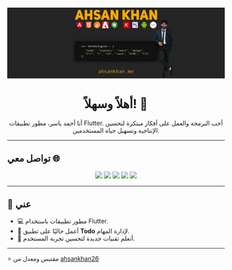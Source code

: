 [![bg][banner]][website]

<h1 align="center">أهلاً وسهلاً! 👋</h1>

<p align="center">
    أنا أحمد ياسر، مطور تطبيقات Flutter. أحب البرمجة والعمل على أفكار مبتكرة لتحسين الإنتاجية وتسهيل حياة المستخدمين.
</p>

---

## تواصل معي 🌐

<p align="center">
    <a href="https://linkedin.com/in/ahsankhan26" alt="LinkedIn">
        <img src="https://img.shields.io/badge/-LinkedIn-blue?style=for-the-badge&logo=linkedin" /></a>
    <a href="https://hackerrank.com/ahsankhan26" alt="HackerRank">
        <img src="https://img.shields.io/badge/-HackerRank-3a424f?style=for-the-badge&logo=hackerrank" /></a>
    <a href="https://stackoverflow.com/users/13870209/ahsan-khan" alt="StackOverflow">
        <img src="https://img.shields.io/badge/-StackOverflow-FE7A16?style=for-the-badge&logo=stack-overflow&logoColor=white" /></a>
    <a href="https://instagram.com/ahsankhan26" alt="Instagram">
        <img src="https://img.shields.io/badge/-Instagram-E4405F?style=for-the-badge&logo=instagram&logoColor=white" /></a>
    <a href="https://ahsankhan.me" alt="website">
        <img src="https://img.shields.io/badge/-ahsankhan.me-242424?style=for-the-badge&logo=circle&logoColor=White" /></a>
</p>

---

## 🌟 عني
- 💻 مطور تطبيقات باستخدام Flutter.
- 🔭 أعمل حاليًا على تطبيق **Todo** لإدارة المهام.
- 🌱 أتعلم تقنيات جديدة لتحسين تجربة المستخدم.

---

[banner]: https://raw.githubusercontent.com/ahsankhan26/ahsankhan26/master/banner.jpg
[website]: https://ahsankhan.me

⭐️ مقتبس ومعدل من [ahsankhan26](https://github.com/ahsankhan26)

